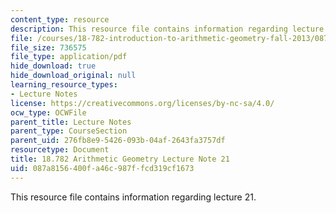 ```yaml
---
content_type: resource
description: This resource file contains information regarding lecture 21.
file: /courses/18-782-introduction-to-arithmetic-geometry-fall-2013/087a8156400fa46c987ffcd319cf1673_MIT18_782F13_lec21.pdf
file_size: 736575
file_type: application/pdf
hide_download: true
hide_download_original: null
learning_resource_types:
- Lecture Notes
license: https://creativecommons.org/licenses/by-nc-sa/4.0/
ocw_type: OCWFile
parent_title: Lecture Notes
parent_type: CourseSection
parent_uid: 276fb8e9-5426-093b-04af-2643fa3757df
resourcetype: Document
title: 18.782 Arithmetic Geometry Lecture Note 21
uid: 087a8156-400f-a46c-987f-fcd319cf1673
---
```

This resource file contains information regarding lecture 21.